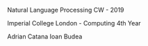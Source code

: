Natural Language Processing CW - 2019

Imperial College London - Computing 4th Year

Adrian Catana
Ioan Budea
